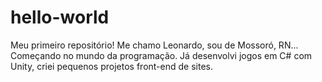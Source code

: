 # hello-world
Meu primeiro repositório!
Me chamo Leonardo, sou de Mossoró, RN... Começando no mundo da programação.
Já desenvolvi jogos em C# com Unity, criei pequenos projetos front-end de sites.
